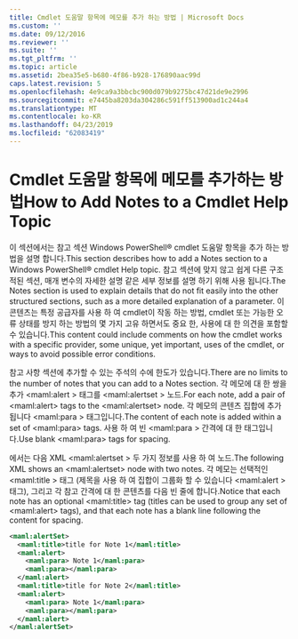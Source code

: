 ```yaml
---
title: Cmdlet 도움말 항목에 메모를 추가 하는 방법 | Microsoft Docs
ms.custom: ''
ms.date: 09/12/2016
ms.reviewer: ''
ms.suite: ''
ms.tgt_pltfrm: ''
ms.topic: article
ms.assetid: 2bea35e5-b680-4f86-b928-176890aac99d
caps.latest.revision: 5
ms.openlocfilehash: 4e9ca9a3bbcbc900d079b9275bc47d21de9e2996
ms.sourcegitcommit: e7445ba8203da304286c591ff513900ad1c244a4
ms.translationtype: MT
ms.contentlocale: ko-KR
ms.lasthandoff: 04/23/2019
ms.locfileid: "62083419"
---
```

# <a name="how-to-add-notes-to-a-cmdlet-help-topic"></a><span data-ttu-id="4f814-102">Cmdlet 도움말 항목에 메모를 추가하는 방법</span><span class="sxs-lookup"><span data-stu-id="4f814-102">How to Add Notes to a Cmdlet Help Topic</span></span>

<span data-ttu-id="4f814-103">이 섹션에서는 참고 섹션 Windows PowerShell® cmdlet 도움말 항목을 추가 하는 방법을 설명 합니다.</span><span class="sxs-lookup"><span data-stu-id="4f814-103">This section describes how to add a Notes section to a Windows PowerShell® cmdlet Help topic.</span></span> <span data-ttu-id="4f814-104">참고 섹션에 맞지 않고 쉽게 다른 구조적된 섹션, 매개 변수의 자세한 설명 같은 세부 정보를 설명 하기 위해 사용 됩니다.</span><span class="sxs-lookup"><span data-stu-id="4f814-104">The Notes section is used to explain details that do not fit easily into the other structured sections, such as a more detailed explanation of a parameter.</span></span> <span data-ttu-id="4f814-105">이 콘텐츠는 특정 공급자를 사용 하 여 cmdlet이 작동 하는 방법, cmdlet 또는 가능한 오류 상태를 방지 하는 방법의 몇 가지 고유 하면서도 중요 한, 사용에 대 한 의견을 포함할 수 있습니다.</span><span class="sxs-lookup"><span data-stu-id="4f814-105">This content could include comments on how the cmdlet works with a specific provider, some unique, yet important, uses of the cmdlet, or ways to avoid possible error conditions.</span></span>

<span data-ttu-id="4f814-106">참고 사항 섹션에 추가할 수 있는 주석의 수에 한도가 있습니다.</span><span class="sxs-lookup"><span data-stu-id="4f814-106">There are no limits to the number of notes that you can add to a Notes section.</span></span> <span data-ttu-id="4f814-107">각 메모에 대 한 쌍을 추가 \<maml:alert > 태그를 \<maml:alertset > 노드.</span><span class="sxs-lookup"><span data-stu-id="4f814-107">For each note, add a pair of \<maml:alert> tags to the \<maml:alertset> node.</span></span> <span data-ttu-id="4f814-108">각 메모의 콘텐츠 집합에 추가 됩니다 \<maml:para > 태그입니다.</span><span class="sxs-lookup"><span data-stu-id="4f814-108">The content of each note is added within a set of \<maml:para> tags.</span></span> <span data-ttu-id="4f814-109">사용 하 여 빈 \<maml:para > 간격에 대 한 태그입니다.</span><span class="sxs-lookup"><span data-stu-id="4f814-109">Use blank \<maml:para> tags for spacing.</span></span>

<span data-ttu-id="4f814-110">에서는 다음 XML \<maml:alertset > 두 가지 정보를 사용 하 여 노드.</span><span class="sxs-lookup"><span data-stu-id="4f814-110">The following XML shows an \<maml:alertset> node with two notes.</span></span> <span data-ttu-id="4f814-111">각 메모는 선택적인 \<maml:title > 태그 (제목을 사용 하 여 집합이 그룹화 할 수 있습니다 \<maml:alert > 태그), 그리고 각 참고 간격에 대 한 콘텐츠를 다음 빈 줄에 합니다.</span><span class="sxs-lookup"><span data-stu-id="4f814-111">Notice that each note has an optional \<maml:title> tag (titles can be used to group any set of \<maml:alert> tags), and that each note has a blank line following the content for spacing.</span></span>

```xml
<maml:alertSet>
  <maml:title>title for Note 1</maml:title>
  <maml:alert>
    <maml:para> Note 1</maml:para>
    <maml:para></maml:para>
  </maml:alert>
  <maml:title>title for Note 2</maml:title>
  <maml:alert>
    <maml:para> Note 1</maml:para>
    <maml:para></maml:para>
  </maml:alert>
</maml:alertSet>
```



